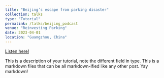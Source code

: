 ```yaml
---
title: "Beijing’s escape from parking disaster"
collection: talks
type: "Tutorial"
permalink: /talks/beijing_podcast
venue: "Reinvesting Parking"
date: 2023-04-01
location: "Guangzhou, China"
---
```


[Listen here!](https://open.spotify.com/episode/4AZZHEjMZWsUjdIWcjkf8P?si=xJMgReu9QfOdLsEmJi9uAA)

This is a description of your tutorial, note the different field in type. This is a markdown files that can be all markdown-ified like any other post. Yay markdown!
